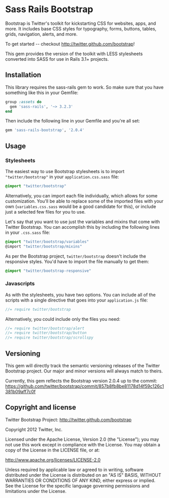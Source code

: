 # Sass Rails Bootstrap

Bootstrap is Twitter's toolkit for kickstarting CSS for websites, apps, and more. It includes base CSS styles for typography, forms, buttons, tables, grids, navigation, alerts, and more.

To get started -- checkout http://twitter.github.com/bootstrap!

This gem provides the version of the toolkit with LESS stylesheets converted into SASS for use in Rails 3.1+ projects.


## Installation

This library requires the sass-rails gem to work. So make sure that you have something like this in your Gemfile:

```ruby
group :assets do
  gem 'sass-rails', '~> 3.2.3'
end
```

Then include the following line in your Gemfile and you're all set:

```ruby
gem 'sass-rails-bootstrap', '2.0.4'
```


## Usage

### Stylesheets

The easiest way to use Bootstrap stylesheets is to import `"twitter/bootstrap"` in your `application.css.sass` file:

```css
@import "twitter/bootstrap"
```

Alternatively, you can import each file individually, which allows for some customization.
You'll be able to replace some of the imported files with your own (`variables.css.sass`
would be a good candidate for this), or include just a selected few files for you to use.

Let's say that you want to use just the variables and mixins that come with Twitter Bootstrap.
You can accomplish this by including the following lines in your `.css.sass` file:

```css
@import "twitter/bootstrap/variables"
@import "twitter/bootstrap/mixins"
```

As per the Bootstrap project, `twitter/bootstrap` doesn't include the responsive styles.
You'd have to import the file manually to get them:

```css
@import "twitter/bootstrap-responsive"
```


### Javascripts

As with the stylesheets, you have two options. You can include all of the scripts with a single directive
that goes into your `application.js` file:

```javascript
//= require twitter/bootstrap
```

Alternatively, you could include only the files you need:

```javascript
//= require twitter/bootstrap/alert
//= require twitter/bootstrap/button
//= require twitter/bootstrap/scrollspy
```


## Versioning

This gem will directly track the semantic versioning releases of the Twitter Bootstrap project. Our major and minor versions will always match to theirs.

Currently, this gem reflects the Bootstrap version 2.0.4 up to the commit:
https://github.com/twitter/bootstrap/commit/857b8fb8be81178d14f59c126c1381b09aff7c0f


## Copyright and license

Twitter Bootstrap Project: http://twitter.github.com/bootstrap

Copyright 2012 Twitter, Inc.

Licensed under the Apache License, Version 2.0 (the "License");
you may not use this work except in compliance with the License.
You may obtain a copy of the License in the LICENSE file, or at:

   http://www.apache.org/licenses/LICENSE-2.0

Unless required by applicable law or agreed to in writing, software
distributed under the License is distributed on an "AS IS" BASIS,
WITHOUT WARRANTIES OR CONDITIONS OF ANY KIND, either express or implied.
See the License for the specific language governing permissions and
limitations under the License.